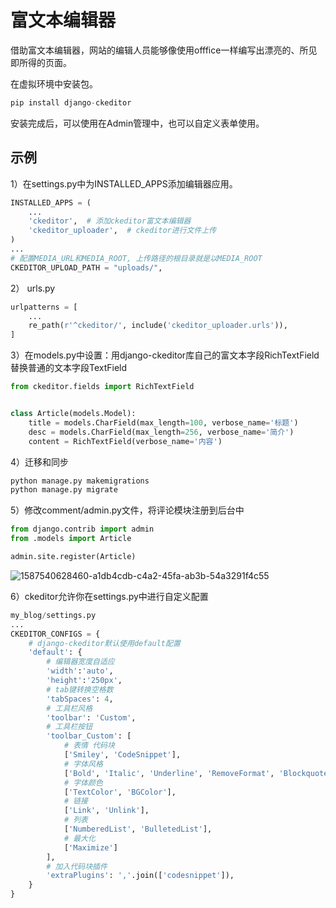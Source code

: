 # 富文本编辑器

借助富文本编辑器，网站的编辑人员能够像使用offfice一样编写出漂亮的、所见即所得的页面。

在虚拟环境中安装包。

~~~ python
pip install django-ckeditor
~~~

安装完成后，可以使用在Admin管理中，也可以自定义表单使用。



## 示例

1）在settings.py中为INSTALLED_APPS添加编辑器应用。

~~~ python
INSTALLED_APPS = (
    ...
    'ckeditor',  # 添加ckeditor富文本编辑器
    'ckeditor_uploader',  # ckeditor进行文件上传
)
...
# 配置MEDIA_URL和MEDIA_ROOT, 上传路径的根目录就是以MEDIA_ROOT
CKEDITOR_UPLOAD_PATH = "uploads/",
~~~



2） urls.py

~~~ python
urlpatterns = [
    ...
	re_path(r'^ckeditor/', include('ckeditor_uploader.urls')),
]
~~~



3）在models.py中设置：用django-ckeditor库自己的富文本字段RichTextField替换普通的文本字段TextField

~~~ python
from ckeditor.fields import RichTextField


class Article(models.Model):
    title = models.CharField(max_length=100, verbose_name='标题')
    desc = models.CharField(max_length=256, verbose_name='简介')
    content = RichTextField(verbose_name='内容')
~~~



4）迁移和同步

~~~ python
python manage.py makemigrations
python manage.py migrate
~~~



5）修改comment/admin.py文件，将评论模块注册到后台中

~~~ python
from django.contrib import admin
from .models import Article

admin.site.register(Article)
~~~

![1587540628460-a1db4cdb-c4a2-45fa-ab3b-54a3291f4c55](D:\Note\python\Django\图片\1587540628460-a1db4cdb-c4a2-45fa-ab3b-54a3291f4c55.webp)



6）ckeditor允许你在settings.py中进行自定义配置

~~~ python
my_blog/settings.py
...
CKEDITOR_CONFIGS = {
    # django-ckeditor默认使用default配置
    'default': {
        # 编辑器宽度自适应
        'width':'auto',
        'height':'250px',
        # tab键转换空格数
        'tabSpaces': 4,
        # 工具栏风格
        'toolbar': 'Custom',
        # 工具栏按钮
        'toolbar_Custom': [
            # 表情 代码块
            ['Smiley', 'CodeSnippet'], 
            # 字体风格
            ['Bold', 'Italic', 'Underline', 'RemoveFormat', 'Blockquote'],
            # 字体颜色
            ['TextColor', 'BGColor'],
            # 链接
            ['Link', 'Unlink'],
            # 列表
            ['NumberedList', 'BulletedList'],
            # 最大化
            ['Maximize']
        ],
        # 加入代码块插件
        'extraPlugins': ','.join(['codesnippet']),
    }
}
~~~

